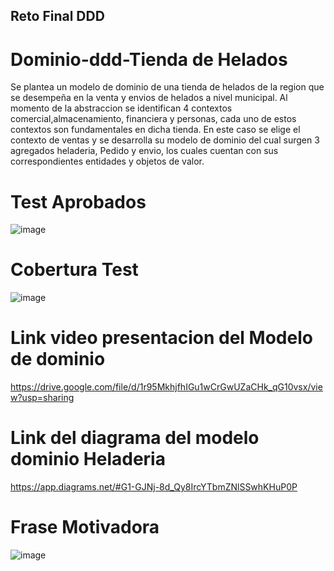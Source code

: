## Reto Final DDD

# Dominio-ddd-Tienda de Helados
Se plantea un modelo de dominio de una tienda de helados de la region que se desempeña en la venta 
y envios de helados a nivel municipal. Al momento  de la abstraccion se identifican 4 contextos comercial,almacenamiento, financiera y personas, 
cada uno de estos contextos son fundamentales en dicha tienda.
En este caso  se elige el  contexto  de ventas y se desarrolla su modelo  de dominio del  cual surgen 3 agregados heladeria, Pedido y envio, los cuales cuentan
con sus correspondientes entidades  y objetos de valor.

# Test Aprobados

![image](https://user-images.githubusercontent.com/96325513/169661615-89009e5c-9c67-48da-9925-707fce541360.png)

# Cobertura Test 

![image](https://user-images.githubusercontent.com/96325513/169662108-f70e2bd1-d90a-4041-a9a4-ffd9ef909487.png)

# Link video presentacion del Modelo de dominio

https://drive.google.com/file/d/1r95MkhjfhIGu1wCrGwUZaCHk_qG10vsx/view?usp=sharing

# Link del  diagrama del modelo dominio Heladeria

https://app.diagrams.net/#G1-GJNj-8d_Qy8IrcYTbmZNlSSwhKHuP0P

# Frase Motivadora
![image](https://user-images.githubusercontent.com/96325513/169672836-63c47b25-003e-4713-bc2c-488fb202de7b.png)
